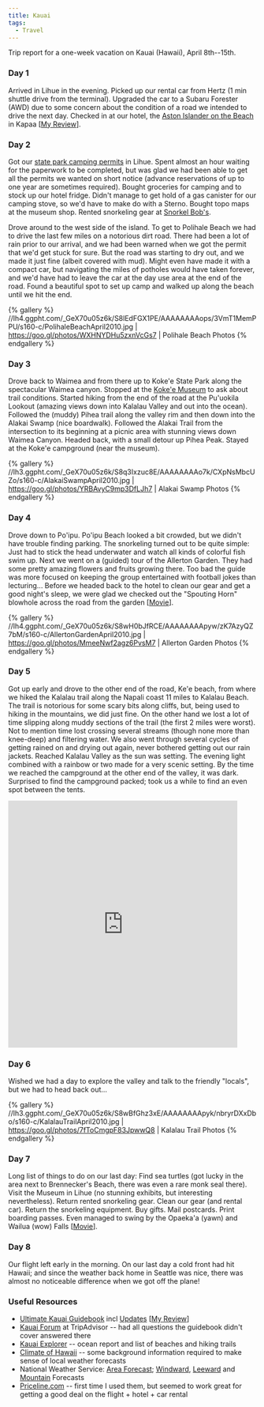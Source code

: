 ```yaml
---
title: Kauai
tags:
  - Travel
---
```


Trip report for a one-week vacation on Kauai (Hawaii), April 8th--15th.

### Day 1

Arrived in Lihue in the evening. Picked up our rental car from Hertz (1 min shuttle drive from the terminal). Upgraded the car to a Subaru Forester (AWD) due to some concern about the condition of a road we intended to drive the next day. Checked in at our hotel, the [Aston Islander on the Beach](http://www.astonhotels.com/aston/propertyOverview.do?propertyGroupId=45463) in Kapaa [[My Review](http://www.tripadvisor.com/ShowUserReviews-g60616-d87217-r61767061-Aston_Islander_on_the_Beach-Kapaa_Kauai_Hawaii.html)].

### Day 2

Got our [state park camping permits](http://www.hawaiistateparks.org/parks/kauai/) in Lihue. Spent almost an hour waiting for the paperwork to be completed, but was glad we had been able to get all the permits we wanted on short notice (advance reservations of up to one year are sometimes required). Bought groceries for camping and to stock up our hotel fridge. Didn't manage to get hold of a gas canister for our camping stove, so we'd have to make do with a Sterno. Bought topo maps at the museum shop. Rented snorkeling gear at [Snorkel Bob's](http://www.snorkelbob.com/).

Drove around to the west side of the island. To get to Polihale Beach we had to drive the last few miles on a notorious dirt road. There had been a lot of rain prior to our arrival, and we had been warned when we got the permit that we'd get stuck for sure. But the road was starting to dry out, and we made it just fine (albeit covered with mud). Might even have made it with a compact car, but navigating the miles of potholes would have taken forever, and we'd have had to leave the car at the day use area at the end of the road. Found a beautiful spot to set up camp and walked up along the beach until we hit the end.

{% gallery %}
//lh4.ggpht.com/_GeX70u05z6k/S8lEdFGX1PE/AAAAAAAAops/3VmT1MemPPU/s160-c/PolihaleBeachApril2010.jpg | https://goo.gl/photos/WXHNYDHu5zxnVcGs7 | Polihale Beach Photos
{% endgallery %}

### Day 3

Drove back to Waimea and from there up to Koke'e State Park along the spectacular Waimea canyon. Stopped at the [Koke'e Museum](http://www.kokee.org/) to ask about trail conditions. Started hiking from the end of the road at the Pu'uokila Lookout (amazing views down into Kalalau Valley and out into the ocean). Followed the (muddy) Pihea trail along the valley rim and then down into the Alakai Swamp (nice boardwalk). Followed the Alakai Trail from the intersection to its beginning at a picnic area with stunning views down Waimea Canyon. Headed back, with a small detour up Pihea Peak. Stayed at the Koke'e campground (near the museum).

{% gallery %}
//lh3.ggpht.com/_GeX70u05z6k/S8q3Ixzuc8E/AAAAAAAAo7k/CXpNsMbcUZo/s160-c/AlakaiSwampApril2010.jpg | https://goo.gl/photos/YRBAvyC9mp3DfLJh7 | Alakai Swamp Photos
{% endgallery %}

### Day 4

Drove down to Po'ipu. Po'ipu Beach looked a bit crowded, but we didn't have trouble finding parking. The snorkeling turned out to be quite simple: Just had to stick the head underwater and watch all kinds of colorful fish swim up. Next we went on a (guided) tour of the Allerton Garden. They had some pretty amazing flowers and fruits growing there. Too bad the guide was more focused on keeping the group entertained with football jokes than lecturing... Before we headed back to the hotel to clean our gear and get a good night's sleep, we were glad we checked out the "Spouting Horn" blowhole across the road from the garden [[Movie](http://www.youtube.com/watch?v=PJfSqJ2s7hc)].

{% gallery %}
//lh4.ggpht.com/_GeX70u05z6k/S8wH0bJfRCE/AAAAAAAApyw/zK7AzyQZ7bM/s160-c/AllertonGardenApril2010.jpg | https://goo.gl/photos/MmeeNwf2agz6PvsM7 | Allerton Garden Photos
{% endgallery %}

### Day 5

Got up early and drove to the other end of the road, Ke'e beach, from where we hiked the Kalalau trail along the Napali coast 11 miles to Kalalau Beach. The trail is notorious for some scary bits along cliffs, but, being used to hiking in the mountains, we did just fine. On the other hand we lost a lot of time slipping along muddy sections of the trail (the first 2 miles were worst). Not to mention time lost crossing several streams (though none more than knee-deep) and filtering water. We also went through several cycles of getting rained on and drying out again, never bothered getting out our rain jackets. Reached Kalalau Valley as the sun was setting. The evening light combined with a rainbow or two made for a very scenic setting. By the time we reached the campground at the other end of the valley, it was dark. Surprised to find the campground packed; took us a while to find an even spot between the tents. 

<iframe src="https://connect.garmin.com/modern/activity/embed/30268031" title="Kalalau Trail" width="465" height="500" frameborder="0"></iframe>

### Day 6

Wished we had a day to explore the valley and talk to the friendly "locals", but we had to head back out...

{% gallery %}
//lh3.ggpht.com/_GeX70u05z6k/S8wBfGhz3xE/AAAAAAAApyk/nbryrDXxDbo/s160-c/KalalauTrailApril2010.jpg | https://goo.gl/photos/7fToCmgpF83JpwwQ8 | Kalalau Trail Photos
{% endgallery %}

### Day 7

Long list of things to do on our last day: Find sea turtles (got lucky in the area next to Brennecker's Beach, there was even a rare monk seal there). Visit the Museum in Lihue (no stunning exhibits, but interesting nevertheless). Return rented snorkeling gear. Clean our gear (and rental car). Return the snorkeling equipment. Buy gifts. Mail postcards. Print boarding passes. Even managed to swing by the Opaeka'a (yawn) and Wailua (wow) Falls [[Movie](http://www.youtube.com/watch?v=DpTl_Ohjafc)].

### Day 8

Our flight left early in the morning. On our last day a cold front had hit Hawaii; and since the weather back home in Seattle was nice, there was almost no noticeable difference when we got off the plane!

### Useful Resources

  * [Ultimate Kauai Guidebook](http://www.amazon.com/Ultimate-Kauai-Guidebook-Revealed/dp/0971727953) incl [Updates](http://www.wizardpub.com/kauai/kauupdate.html) [[My Review](http://www.amazon.com/review/R1YHVCI5D2W8WH/ref=cm_cr_rdp_perm)]
  * [Kauai Forum](http://www.tripadvisor.com/ShowForum-g29218-i304-Kauai_Hawaii.html) at TripAdvisor -- had all questions the guidebook didn't cover answered there
  * [Kauai Explorer](http://www.kauaiexplorer.com/) -- ocean report and list of beaches and hiking trails
  * [Climate of Hawaii](http://www.wrcc.dri.edu/narratives/HAWAII.htm) -- some background information required to make sense of local weather forecasts
  * National Weather Service: [Area Forecast](http://forecast.weather.gov/product.php?site=NWS&issuedby=HFO&product=AFD&format=txt); [Windward](http://forecast.weather.gov/MapClick.php?zoneid=HIZ002&TextType=1), [Leeward](http://forecast.weather.gov/MapClick.php?zoneid=HIZ003&TextType=1) and [Mountain](http://forecast.weather.gov/MapClick.php?zoneid=HIZ004&TextType=1) Forecasts
  * [Priceline.com](http://www.priceline.com/) -- first time I used them, but seemed to work great for getting a good deal on the flight + hotel + car rental
